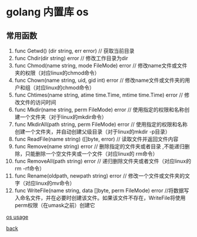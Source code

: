 # golang 内置库 os

## 常用函数

1. func Getwd() (dir string, err error) // 获取当前目录
2. func Chdir(dir string) error // 修改工作目录为dir
3. func Chmod(name string, mode FileMode) error // 修改name文件或文件夹的权限（对应linux的chmod命令）
4. func Chown(name string, uid, gid int) error // 修改name文件或文件夹的用户和组（对应linux的chmod命令）
5. func Chtimes(name string, atime time.Time, mtime time.Time) error // 修改文件的访问时间
6. func Mkdir(name string, perm FileMode) error // 使用指定的权限和名称创建一个文件夹（对于linux的mkdir命令）
7. func MkdirAll(path string, perm FileMode) error // 使用指定的权限和名称创建一个文件夹，并自动创建父级目录（对于linux的mkdir -p目录）
8. func ReadFile(name string) ([]byte, error)  // 读取文件并返回文件内容 
9. func Remove(name string) error // 删除指定的文件夹或者目录 ,不能递归删除，只能删除一个空文件夹或一个文件（对应linux的 rm命令）
10. func RemoveAll(path string) error // 递归删除文件夹或者文件（对应linux的rm -rf命令）
11. func Rename(oldpath, newpath string) error // 修改一个文件或文件夹的文字（对应linux的mv命令）
12. func WriteFile(name string, data []byte, perm FileMode) error  //将数据写入命名文件，并在必要时创建该文件。如果该文件不存在，WriteFile将使用perm权限（在umask之前）创建它


[os usage](https://pkg.go.dev/os)

[back](Readme.md)